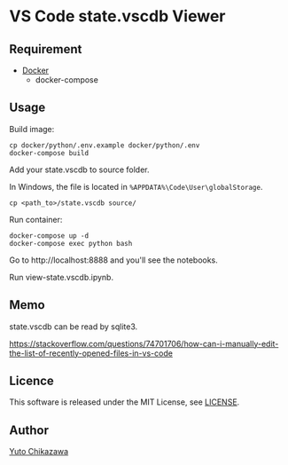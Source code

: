 # VS Code state.vscdb Viewer


## Requirement

- [Docker](https://www.docker.com/)
  - docker-compose

## Usage

Build image:

```console
cp docker/python/.env.example docker/python/.env
docker-compose build
```

Add your state.vscdb to source folder.

In Windows, the file is located in `%APPDATA%\Code\User\globalStorage`.

```console
cp <path_to>/state.vscdb source/
```

Run container:

```console
docker-compose up -d
docker-compose exec python bash
```

Go to http://localhost:8888 and you'll see the notebooks.

Run view-state.vscdb.ipynb.

## Memo

state.vscdb can be read by sqlite3.

https://stackoverflow.com/questions/74701706/how-can-i-manually-edit-the-list-of-recently-opened-files-in-vs-code

## Licence

This software is released under the MIT License, see [LICENSE](https://github.com/Haru0517/python-docker-template/blob/master/LICENSE).

## Author

[Yuto Chikazawa](https://github.com/Haru0517)